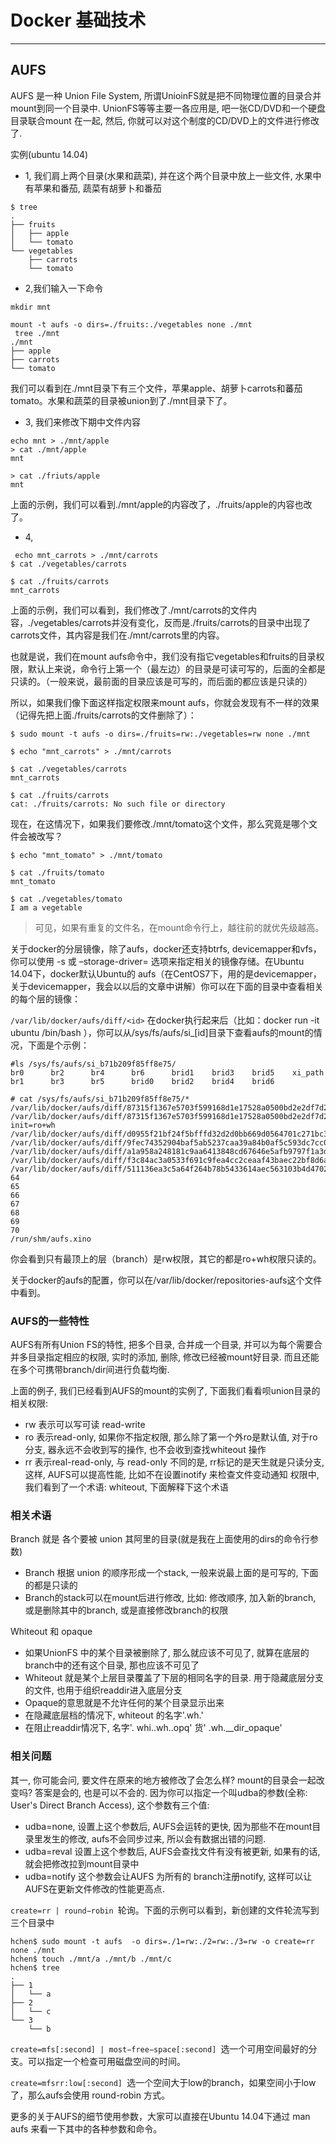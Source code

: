 # Docker 基础技术
---
## AUFS
AUFS 是一种 Union File System, 所谓UnioinFS就是把不同物理位置的目录合并mount到同一个目录中. UnionFS等等主要一各应用是, 吧一张CD/DVD和一个硬盘目录联合mount 在一起, 然后, 你就可以对这个制度的CD/DVD上的文件进行修改了.

实例(ubuntu 14.04)

- 1, 我们肩上两个目录(水果和蔬菜), 并在这个两个目录中放上一些文件, 水果中有苹果和番茄, 蔬菜有胡萝卜和番茄
```
$ tree
.
├── fruits
│   ├── apple
│   └── tomato
└── vegetables
    ├── carrots
    └── tomato
```

- 2,我们输入一下命令
```
mkdir mnt

mount -t aufs -o dirs=./fruits:./vegetables none ./mnt
 tree ./mnt
./mnt
├── apple
├── carrots
└── tomato

```
我们可以看到在./mnt目录下有三个文件，苹果apple、胡萝卜carrots和蕃茄tomato。水果和蔬菜的目录被union到了./mnt目录下了。

- 3, 我们来修改下期中文件内容
```
echo mnt > ./mnt/apple
> cat ./mnt/apple
mnt

> cat ./friuts/apple
mnt

```

上面的示例，我们可以看到./mnt/apple的内容改了，./fruits/apple的内容也改了。

- 4, 
```
 echo mnt_carrots > ./mnt/carrots
$ cat ./vegetables/carrots
 
$ cat ./fruits/carrots
mnt_carrots
```
上面的示例，我们可以看到，我们修改了./mnt/carrots的文件内容，./vegetables/carrots并没有变化，反而是./fruits/carrots的目录中出现了carrots文件，其内容是我们在./mnt/carrots里的内容。

也就是说，我们在mount aufs命令中，我们没有指它vegetables和fruits的目录权限，默认上来说，命令行上第一个（最左边）的目录是可读可写的，后面的全都是只读的。（一般来说，最前面的目录应该是可写的，而后面的都应该是只读的）

所以，如果我们像下面这样指定权限来mount aufs，你就会发现有不一样的效果（记得先把上面./fruits/carrots的文件删除了）：

```
$ sudo mount -t aufs -o dirs=./fruits=rw:./vegetables=rw none ./mnt
 
$ echo "mnt_carrots" > ./mnt/carrots
 
$ cat ./vegetables/carrots
mnt_carrots
 
$ cat ./fruits/carrots
cat: ./fruits/carrots: No such file or directory
```


现在，在这情况下，如果我们要修改./mnt/tomato这个文件，那么究竟是哪个文件会被改写？

```
$ echo "mnt_tomato" > ./mnt/tomato
 
$ cat ./fruits/tomato
mnt_tomato
 
$ cat ./vegetables/tomato
I am a vegetable
```

> 可见，如果有重复的文件名，在mount命令行上，越往前的就优先级越高。


关于docker的分层镜像，除了aufs，docker还支持btrfs, devicemapper和vfs，你可以使用 -s 或 –storage-driver= 选项来指定相关的镜像存储。在Ubuntu 14.04下，docker默认Ubuntu的 aufs（在CentOS7下，用的是devicemapper，关于devicemapper，我会以以后的文章中讲解）你可以在下面的目录中查看相关的每个层的镜像：

`/var/lib/docker/aufs/diff/<id>`
在docker执行起来后（比如：docker run -it ubuntu /bin/bash ），你可以从/sys/fs/aufs/si_[id]目录下查看aufs的mount的情况，下面是个示例：

```
#ls /sys/fs/aufs/si_b71b209f85ff8e75/
br0      br2      br4      br6      brid1    brid3    brid5    xi_path
br1      br3      br5      brid0    brid2    brid4    brid6 
 
# cat /sys/fs/aufs/si_b71b209f85ff8e75/*
/var/lib/docker/aufs/diff/87315f1367e5703f599168d1e17528a0500bd2e2df7d2fe2aaf9595f3697dbd7=rw
/var/lib/docker/aufs/diff/87315f1367e5703f599168d1e17528a0500bd2e2df7d2fe2aaf9595f3697dbd7-init=ro+wh
/var/lib/docker/aufs/diff/d0955f21bf24f5bfffd32d2d0bb669d0564701c271bc3dfc64cfc5adfdec2d07=ro+wh
/var/lib/docker/aufs/diff/9fec74352904baf5ab5237caa39a84b0af5c593dc7cc08839e2ba65193024507=ro+wh
/var/lib/docker/aufs/diff/a1a958a248181c9aa6413848cd67646e5afb9797f1a3da5995c7a636f050f537=ro+wh
/var/lib/docker/aufs/diff/f3c84ac3a0533f691c9fea4cc2ceaaf43baec22bf8d6a479e069f6d814be9b86=ro+wh
/var/lib/docker/aufs/diff/511136ea3c5a64f264b78b5433614aec563103b4d4702f3ba7d4d2698e22c158=ro+wh
64
65
66
67
68
69
70
/run/shm/aufs.xino
```

你会看到只有最顶上的层（branch）是rw权限，其它的都是ro+wh权限只读的。

关于docker的aufs的配置，你可以在/var/lib/docker/repositories-aufs这个文件中看到。

### AUFS的一些特性
AUFS有所有Union FS的特性, 把多个目录, 合并成一个目录, 并可以为每个需要合并多目录指定相应的权限, 实时的添加, 删除, 修改已经被mount好目录. 而且还能在多个可携带branch/dir间进行负载均衡.

上面的例子, 我们已经看到AUFS的mount的实例了, 下面我们看看呗union目录的相关权限:

* rw 表示可以写可读  read-write
* ro 表示read-only, 如果你不指定权限, 那么除了第一个外ro是默认值, 对于ro分支, 器永远不会收到写的操作, 也不会收到查找whiteout 操作
* rr 表示real-read-only, 与 read-only 不同的是, rr标记的是天生就是只读分支, 这样, AUFS可以提高性能, 比如不在设置inotify 来检查文件变动通知
权限中, 我们看到了一个术语: whiteout, 下面解释下这个术语

### 相关术语
Branch 就是 各个要被 union 其阿里的目录(就是我在上面使用的dirs的命令行参数)

* Branch 根据 union 的顺序形成一个stack, 一般来说最上面的是可写的, 下面的都是只读的
* Branch的stack可以在mount后进行修改, 比如: 修改顺序, 加入新的branch, 或是删除其中的branch, 或是直接修改branch的权限

Whiteout 和 opaque
* 如果UnionFS 中的某个目录被删除了, 那么就应该不可见了, 就算在底层的branch中的还有这个目录, 那也应该不可见了
* Whiteout 就是某个上层目录覆盖了下层的相同名字的目录. 用于隐藏底层分支的文件, 也用于组织readdir进入底层分支
* Opaque的意思就是不允许任何的某个目录显示出来
* 在隐藏底层档的情况下, whiteout 的名字'.wh.<filename>'
* 在阻止readdir情况下, 名字'. whi..wh..opq' 货' .wh.__dir_opaque'
### 相关问题

其一, 你可能会问, 要文件在原来的地方被修改了会怎么样? mount的目录会一起改变吗?
答案是会的, 也是可以不会的. 因为你可以指定一个叫udba的参数(全称: User's Direct Branch Access), 这个参数有三个值:
* udba=none, 设置上这个参数后, AUFS会运转的更快, 因为那些不在mount目录里发生的修改, aufs不会同步过来, 所以会有数据出错的问题.
* udba=reval   设置上这个参数后, AUFS会查找文件有没有被更新, 如果有的话, 就会把修改拉到mount目录中
* udba=notify  这个参数会让AUFS 为所有的 branch注册notify, 这样可以让AUFS在更新文件修改的性能更高点.


`create=rr | round−robin `轮询。下面的示例可以看到，新创建的文件轮流写到三个目录中
```
hchen$ sudo mount -t aufs  -o dirs=./1=rw:./2=rw:./3=rw -o create=rr none ./mnt
hchen$ touch ./mnt/a ./mnt/b ./mnt/c
hchen$ tree
.
├── 1
│   └── a
├── 2
│   └── c
└── 3
    └── b
```


`create=mfs[:second] | most−free−space[:second] `选一个可用空间最好的分支。可以指定一个检查可用磁盘空间的时间。

`create=mfsrr:low[:second] `选一个空间大于low的branch，如果空间小于low了，那么aufs会使用 round-robin 方式。

更多的关于AUFS的细节使用参数，大家可以直接在Ubuntu 14.04下通过 man aufs 来看一下其中的各种参数和命令。
